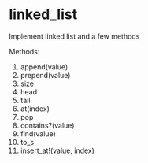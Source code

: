 # linked_list
Implement linked list and a few methods

Methods:
1. append(value)
2. prepend(value)
3. size
4. head
5. tail
6. at(index)
7. pop
8. contains?(value)
9. find(value)
10. to_s
11. insert_at!(value, index)